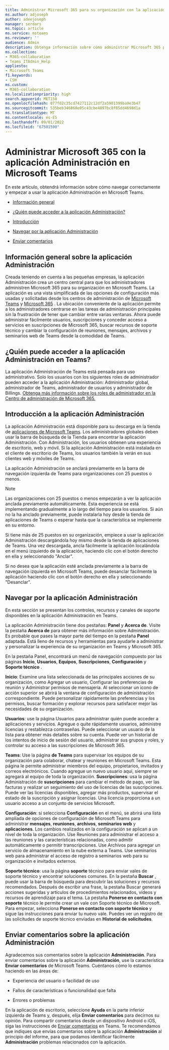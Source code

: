 ```yaml
---
title: Administrar Microsoft 365 para su organización con la aplicación de Administración en Microsoft Teams
ms.author: adjoseph
author: adeejoseph
manager: serdars
ms.topic: article
ms.service: msteams
ms.reviewer: ''
audience: Admin
description: Obtenga información sobre cómo administrar Microsoft 365 para su organización directamente desde la aplicación de Administración en Microsoft Teams
ms.collection:
- M365-collaboration
- Teams_ITAdmin_Help
appliesto:
- Microsoft Teams
f1.keywords:
- CSH
ms.custom:
- M365-collaboration
ms.localizationpriority: high
search.appverid: MET150
ms.openlocfilehash: 077f02c35cd7427112c12df2a5901399ba9e3b47
ms.sourcegitcommit: 535beb346860e05c43cbe4897bc8f85dd4698d1a
ms.translationtype: MT
ms.contentlocale: es-ES
ms.lasthandoff: 09/01/2022
ms.locfileid: "67501590"
---
```

# <a name="manage-microsoft-365-with-the-admin-app-in-microsoft-teams"></a>Administrar Microsoft 365 con la aplicación Administración en Microsoft Teams

En este artículo, obtendrá información sobre cómo navegar correctamente y empezar a usar la aplicación Administración en Microsoft Teams.

- [Información general](#overview-of-the-admin-app)

- [¿Quién puede acceder a la aplicación Administración?](#who-can-access-the-admin-app-in-teams)

- [Introducción](#get-started-with-the-admin-app)

- [Navegar por la aplicación Administración](#navigate-the-admin-app)

- [Enviar comentarios](#give-feedback-on-the-admin-app)

## <a name="overview-of-the-admin-app"></a>Información general sobre la aplicación Administración

Creada teniendo en cuenta a las pequeñas empresas, la aplicación Administración crea un centro central para que los administradores administren Microsoft 365 para su organización en Microsoft Teams.  La aplicación es una vista simplificada de las opciones de configuración más usadas y solicitadas desde los centros de administración de [Microsoft Teams](https://go.microsoft.com/fwlink/p/?linkid=2024339) y [Microsoft 365](https://go.microsoft.com/fwlink/p/?linkid=2024339) .  La ubicación conveniente de la aplicación permite a los administradores centrarse en las tareas de administración principales sin la frustración de tener que cambiar entre varias ventanas. Ahora puede administrar fácilmente usuarios, suscripciones y conceder acceso a servicios en suscripciones de Microsoft 365, buscar recursos de soporte técnico y cambiar la configuración de reuniones, mensajes, archivos y seminarios web de Teams desde la comodidad de Teams.

## <a name="who-can-access-the-admin-app-in-teams"></a>¿Quién puede acceder a la aplicación Administración en Teams?

La aplicación Administración de Teams está pensada para uso administrativo. Solo los usuarios con los siguientes roles de administrador pueden acceder a la aplicación Administración: Administrador global, administrador de Teams, administrador de usuarios y administrador de Billings. [Obtenga más información sobre los roles de administrador en la Centro de administración de Microsoft 365.](/microsoft-365/admin/add-users/about-admin-roles) 

## <a name="get-started-with-the-admin-app"></a>Introducción a la aplicación Administración

La aplicación Administración está disponible para su descarga en la tienda de [aplicaciones de Microsoft Teams](https://aka.ms/TeamsClientAdminApp). Los administradores globales deben usar la barra de búsqueda de la Tienda para encontrar la aplicación Administración. Con Administración, los usuarios obtienen una experiencia de escritorio, web y móvil. Si la aplicación Administración está instalada en el cliente de escritorio de Teams, los usuarios también la verán en sus clientes web y móviles de Teams.

La aplicación Administración se anclará previamente en la barra de navegación izquierda de Teams para organizaciones con 25 puestos o menos.

> [!NOTE]
> Las organizaciones con 25 puestos o menos empezarán a ver la aplicación anclada previamente automáticamente. Esta experiencia se está implementando gradualmente a lo largo del tiempo para los usuarios. Si aún no la ha anclado previamente, puede instalarla hoy desde la tienda de aplicaciones de Teams o esperar hasta que la característica se implemente en su entorno.

Si tiene más de 25 puestos en su organización, empiece a usar la aplicación Administración descargándola hoy mismo desde la tienda de aplicaciones de Teams. Una vez descargada, ancla fácilmente la aplicación localándola en el menú izquierdo de la aplicación, haciendo clic con el botón derecho en ella y seleccionando "Anclar".
  
Si no desea que la aplicación esté anclada previamente a la barra de navegación izquierda en Microsoft Teams, puede desanclar fácilmente la aplicación haciendo clic con el botón derecho en ella y seleccionando "Desanclar".

## <a name="navigate-the-admin-app"></a>Navegar por la aplicación Administración

En esta sección se presentan los controles, recursos y canales de soporte disponibles en la aplicación Administración en Teams.

La aplicación Administración tiene dos pestañas: **Panel** y **Acerca de**. Visite la pestaña **Acerca de** para obtener más información sobre Administración. Es probable que pases la mayor parte del tiempo en la pestaña **Panel** adaptada. Está lleno de recursos y herramientas para ayudarle a administrar y personalizar la experiencia de su organización en Teams y Microsoft 365.

En la pestaña Panel, encontrará un menú de navegación compuesto por las páginas **Inicio**, **Usuarios**, **Equipos**, **Suscripciones**, **Configuración** y **Soporte técnico** .

**Inicio**: Examine una lista seleccionada de las principales acciones de su organización, como Agregar un usuario, Configurar las preferencias de reunión y Administrar permisos de mensajería. Al seleccionar un icono de acción superior se abrirá la ventana de configuración de administración correspondiente. Puede personalizar rápidamente las preferencias y los permisos, buscar formación y explorar recursos para satisfacer mejor las necesidades de su organización.  

**Usuarios**: use la página Usuarios para administrar quién puede acceder a aplicaciones y servicios. Agregue o quite rápidamente usuarios, administre licencias y restablezca contraseñas. Puede seleccionar un usuario de la lista para obtener más detalles sobre su cuenta. Puede ver un historial de los intentos de inicio de sesión del usuario, administrar sus grupos y roles, y controlar su acceso a las suscripciones de Microsoft 365.

**Teams**: Use la página **de Teams** para supervisar los equipos de su organización para colaborar, chatear y reuniones en Microsoft Teams. Esta página le permite administrar miembros del equipo, propietarios, invitados y correos electrónicos. Cuando agregue un nuevo usuario aquí, siempre se agregará al equipo de toda la organización.
**Suscripciones**: usa la página Administración de **suscripciones** para cambiar el método de pago, ver las facturas y realizar un seguimiento del uso de licencias de las suscripciones. Puede ver las licencias disponibles, agregar más productos, supervisar el estado de la suscripción y asignar licencias. Una licencia proporciona a un usuario acceso a un conjunto de servicios Microsoft.

**Configuración**: si selecciona **Configuración** en el menú, se abrirá una lista ampliada de opciones de configuración de Microsoft Teams para administrar **mensajes**, **reuniones**, **archivos**, **seminarios web** y **aplicaciones**. Los cambios realizados en la configuración se aplican a un nivel de toda la organización. Use Reuniones para administrar el acceso a las reuniones y las características relacionadas, como admitir automáticamente o permitir transcripciones. Use Archivos para agregar un servicio de almacenamiento en la nube externa a Teams. Use seminarios web para administrar el acceso de registro a seminarios web para su organización e invitados externos.

**Soporte técnico**: usa la página **soporte** técnico para enviar vales de soporte técnico y encontrar soluciones comunes. En la pestaña **Buscar** , puede usar la barra de búsqueda para descubrir las soluciones y recursos recomendados. Después de escribir una frase, la pestaña Buscar generará acciones sugeridas y artículos de procedimientos relacionados, vídeos y recursos de aprendizaje para el tema. La pestaña **Ponerse en contacto con soporte** técnico le permite crear un vale con Soporte técnico de Microsoft. Para empezar, selecciona **Ponerse en contacto con soporte técnico** y sigue las instrucciones para enviar tu nuevo vale. Puedes ver un registro de las solicitudes de soporte técnico enviadas en **Historial de solicitudes**.

## <a name="give-feedback-on-the-admin-app"></a>Enviar comentarios sobre la aplicación Administración

Agradecemos sus comentarios sobre la aplicación **Administración**. Para enviar comentarios sobre la aplicación **Administración**, use la característica **Enviar comentarios** de Microsoft Teams. Cuéntanos cómo lo estamos haciendo en las áreas de:

- Experiencia del usuario o facilidad de uso

- Fallos de características o funcionalidad que falta

- Errores o problemas

En la aplicación de escritorio, seleccione **Ayuda**   en la parte inferior izquierda de Teams y, después, elija **Enviar comentarios** para decirnos su opinión. Para compartir comentarios desde un dispositivo Android o iOS, siga las instrucciones de [Enviar comentarios](https://support.microsoft.com/office/give-feedback-in-teams-c0fb6297-22af-4db5-b19b-69e0a6720927#ID0EBBD=Desktop) en Teams. Te recomendamos que indiques que envías comentarios sobre la aplicación **Administración** al principio del informe, para que podamos identificar fácilmente **Administración** problemas relacionados con la aplicación.
